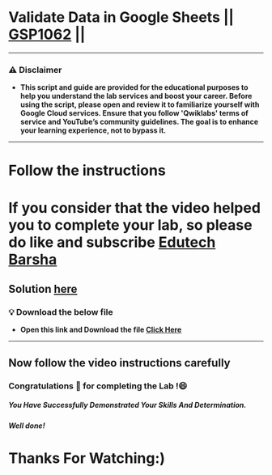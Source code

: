 # Validate Data in Google Sheets || [GSP1062](https://www.cloudskillsboost.google/focuses/47356?parent=catalog) ||
---
### ⚠️ Disclaimer
- **This script and guide are provided for  the educational purposes to help you understand the lab services and boost your career. Before using the script, please open and review it to familiarize yourself with Google Cloud services. Ensure that you follow 'Qwiklabs' terms of service and YouTube’s community guidelines. The goal is to enhance your learning experience, not to bypass it.**
---

# Follow the instructions

# If you consider that the video helped you to complete your lab, so please do like and subscribe [Edutech Barsha](https://www.youtube.com/@edutechbarsha)
## Solution [here](https://youtu.be/rGMWWTXn6wY)


### 💡 Download the below file

-  **Open this link and Download the file [Click Here](https://github.com/Techbarsha/cloudlabs/blob/main/Validate%20Data%20in%20Google%20Sheets/gcp1062.xlsx)**
  
---

## Now follow the video instructions carefully

### Congratulations 🎉 for completing the Lab !😄

##### *You Have Successfully Demonstrated Your Skills And Determination.*

#### *Well done!*

# Thanks For Watching:)

